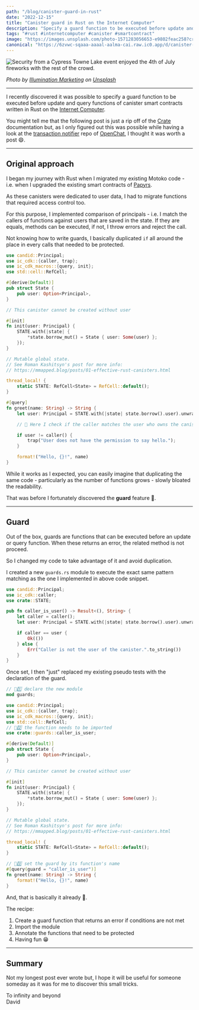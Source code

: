 ```yaml
---
path: "/blog/canister-guard-in-rust"
date: "2022-12-15"
title: "Canister guard in Rust on the Internet Computer"
description: "Specify a guard function to be executed before update and query functions of canister smart contracts written in Rust on the Internet Computer."
tags: "#rust #internetcomputer #canister #smartcontract"
image: "https://images.unsplash.com/photo-1571283056653-e9802feac258?crop=entropy&cs=tinysrgb&fit=max&fm=jpg&ixid=MnwzMDkyMzV8MHwxfHNlYXJjaHwzMnx8Z3VhcmR8ZW58MHx8fHwxNjcxMTE1ODg1&ixlib=rb-4.0.3&q=80&w=1080"
canonical: "https://6zvwc-sqaaa-aaaal-aalma-cai.raw.ic0.app/d/canister-guard-in-rust"
---
```


![Security from a Cypress Towne Lake event enjoyed the 4th of July fireworks with the rest of the crowd.](https://images.unsplash.com/photo-1571283056653-e9802feac258?crop=entropy&cs=tinysrgb&fit=max&fm=jpg&ixid=MnwzMDkyMzV8MHwxfHNlYXJjaHwzMnx8Z3VhcmR8ZW58MHx8fHwxNjcxMTE1ODg1&ixlib=rb-4.0.3&q=80&w=1080)

*Photo by [Illumination Marketing](https://unsplash.com/@illuminationmarketing?utm_source=Papyrs&utm_medium=referral) on [Unsplash](https://unsplash.com/?utm_source=unsplash&utm_medium=referral&utm_content=creditCopyText)*

* * *

I recently discovered it was possible to specify a guard function to be executed before update and query functions of canister smart contracts written in Rust on the [Internet Computer](https://internetcomputer.org/).

You might tell me that the following post is just a rip off of the [Crate](https://docs.rs/ic-cdk/latest/ic_cdk/attr.update.html) documentation but, as I only figured out this was possible while having a look at the [transaction notifier](https://github.com/open-ic/transaction-notifier) repo of [OpenChat](https://oc.app/), I thought it was worth a post 😄.

* * *

## Original approach

I began my journey with Rust when I migrated my existing Motoko code - i.e. when I upgraded the existing smart contracts of [Papyrs](https://papy.rs).

As these canisters were dedicated to user data, I had to migrate functions that required access control too.

For this purpose, I implemented comparison of principals - i.e. I match the callers of functions against users that are saved in the state. If they are equals, methods can be executed, if not, I throw errors and reject the call.

Not knowing how to write guards, I basically duplicated `if` all around the place in every calls that needed to be protected.

```rust
use candid::Principal;
use ic_cdk::{caller, trap};
use ic_cdk_macros::{query, init};
use std::cell::RefCell;

#[derive(Default)]
pub struct State {
    pub user: Option<Principal>,
}

// This canister cannot be created without user

#[init]
fn init(user: Principal) {
    STATE.with(|state| {
        *state.borrow_mut() = State { user: Some(user) };
    });
}

// Mutable global state.
// See Roman Kashitsyn's post for more info:
// https://mmapped.blog/posts/01-effective-rust-canisters.html

thread_local! {
    static STATE: RefCell<State> = RefCell::default();
}

#[query]
fn greet(name: String) -> String {
    let user: Principal = STATE.with(|state| state.borrow().user).unwrap();

    // 🖖 Here I check if the caller matches the user who owns the canister

    if user != caller() {
        trap("User does not have the permission to say hello.");
    }

    format!("Hello, {}!", name)
}
```

While it works as I expected, you can easily imagine that duplicating the same code - particularly as the number of functions grows - slowly bloated the readability.

That was before I fortunately discovered the **guard** feature 💪.

* * *

## Guard

Out of the box, guards are functions that can be executed before an update or query function. When these returns an error, the related method is not proceed.

So I changed my code to take advantage of it and avoid duplication.

I created a new `guards.rs` module to execute the exact same pattern matching as the one I implemented in above code snippet.

```rust
use candid::Principal;
use ic_cdk::caller;
use crate::STATE;

pub fn caller_is_user() -> Result<(), String> {
    let caller = caller();
    let user: Principal = STATE.with(|state| state.borrow().user).unwrap();

    if caller == user {
        Ok(())
    } else {
        Err("Caller is not the user of the canister.".to_string())
    }
}
```

Once set, I then "just" replaced my existing pseudo tests with the declaration of the guard.

```rust
// ️🖖1️⃣ declare the new module
mod guards;

use candid::Principal;
use ic_cdk::{caller, trap};
use ic_cdk_macros::{query, init};
use std::cell::RefCell;
// 🖖2️⃣ the function needs to be imported
use crate::guards::caller_is_user;

#[derive(Default)]
pub struct State {
    pub user: Option<Principal>,
}

// This canister cannot be created without user

#[init]
fn init(user: Principal) {
    STATE.with(|state| {
        *state.borrow_mut() = State { user: Some(user) };
    });
}

// Mutable global state.
// See Roman Kashitsyn's post for more info:
// https://mmapped.blog/posts/01-effective-rust-canisters.html

thread_local! {
    static STATE: RefCell<State> = RefCell::default();
}

// 🖖3️⃣ set the guard by its function's name
#[query(guard = "caller_is_user")]
fn greet(name: String) -> String {
    format!("Hello, {}!", name)
}
```

And, that is basically it already 🥳.

The recipe:

1.  Create a guard function that returns an error if conditions are not met
2.  Import the module
3.  Annotate the functions that need to be protected
4.  Having fun 😁

* * *

## Summary

Not my longest post ever wrote but, I hope it will be useful for someone someday as it was for me to discover this small tricks.

To infinity and beyond  
David